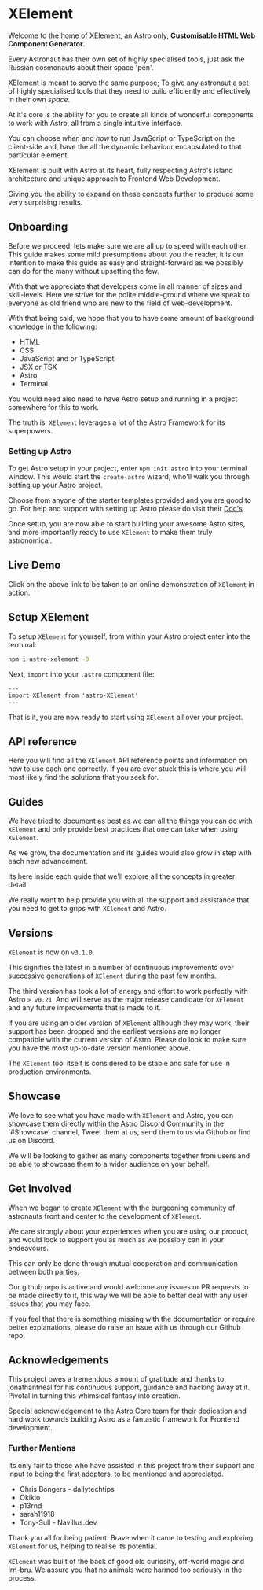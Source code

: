 # XElement

Welcome to the home of XElement, an Astro only, **Customisable HTML Web Component Generator**.

Every Astronaut has their own set of highly specialised tools, just ask the Russian cosmonauts about their space 'pen'.

XElement is meant to serve the same purpose; To give any astronaut a set of highly specialised tools that they need to build efficiently and effectively in their own *space*.

At it's core is the ability for you to create all kinds of wonderful components to work with Astro, all from a single intuitive interface.

You can choose *when* and *how* to run JavaScript or TypeScript on the client-side and, have the all the dynamic behaviour encapsulated to that particular element.

XElement is built with Astro at its heart, fully respecting Astro's island architecture and unique approach to Frontend Web Development.

Giving you the ability to expand on these concepts further to produce some very surprising results.

## Onboarding

Before we proceed, lets make sure we are all up to speed with each other. This guide makes some mild presumptions about you the reader, it is our intention to make this guide as easy and straight-forward as we possibly can do for the many without upsetting the few.

With that we appreciate that developers come in all manner of sizes and skill-levels. Here we strive for the polite middle-ground where we speak to everyone as old friend who are new to the field of web-development.

With that being said, we hope that you to have some amount of background knowledge in the following:

- HTML
- CSS
- JavaScript and or TypeScript
- JSX or TSX
- Astro
- Terminal

You would need also need to have Astro setup and running in a project somewhere for this to work.

The truth is, `XElement` leverages a lot of the Astro Framework for its superpowers.

### Setting up Astro

To get Astro setup in your project, enter `npm init astro` into your terminal window. This would start the `create-astro` wizard, who'll walk you through setting up your Astro project.

Choose from anyone of the starter templates provided and you are good to go. For help and support with setting up Astro please do visit their [Doc's](https://docs.astro.build/getting-started/)

Once setup, you are now able to start building your awesome Astro sites, and more importantly ready to use `XElement` to make them truly astronomical.

## Live Demo
<!--!TODO! Have a link to an online example of XElement -->

Click on the above link to be taken to an online demonstration of `XElement` in action.

## Setup XElement

To setup `XElement` for yourself, from within your Astro project enter into the terminal:

```bash
npm i astro-xelement -D
```

Next, `import` into your `.astro` component file:

```astro
---
import XElement from 'astro-XElement'
---
```

That is it, you are now ready to start using `XElement` all over your project.

## API reference

Here you will find all the `XElement` API reference points and information on how to use each one correctly. If you are ever stuck this is where you will most likely find the solutions that you seek for.

## Guides

We have tried to document as best as we can all the things you can do with `XElement` and only provide best practices that one can take when using `XElement`.

As we grow, the documentation and its guides would also grow in step with each new advancement.

Its here inside each guide that we'll explore all the concepts in greater detail.

We really want to help provide you with all the support and assistance that you need to get to grips with `XElement` and Astro.

## Versions

`XElement` is now on `v3.1.0`.

This signifies the latest in a number of continuous improvements over successive generations of `XElement` during the past few months.

The third version has took a lot of energy and effort to work perfectly with Astro `> v0.21`. And will serve as the major release candidate for `XElement` and any future improvements that is made to it.

If you are using an older version of `XElement` although they may work, their support has been dropped and the earliest versions are no longer compatible with the current version of Astro. Please do look to make sure you have the most up-to-date version mentioned above.

The `XElement` tool itself is considered to be stable and safe for use in production environments.

## Showcase

We love to see what you have made with `XElement` and Astro, you can showcase them directly within the Astro Discord Community in the '#Showcase' channel, Tweet them at us, send them to us via Github or find us on Discord.

We will be looking to gather as many components together from users and be able to showcase them to a wider audience on your behalf.

## Get Involved

When we began to create `XElement` with the burgeoning community of astronauts front and center to the development of `XElement`.

We care strongly about your experiences when you are using our product, and would look to support you as much as we possibly can in your endeavours.

This can only be done through mutual cooperation and communication between both parties.

Our github repo is active and would welcome any issues or PR requests to be made directly to it, this way we will be able to better deal with any user issues that you may face.

If you feel that there is something missing with the documentation or require better explanations, please do raise an issue with us through our Github repo.

## Acknowledgements

This project owes a tremendous amount of gratitude and thanks to jonathantneal for his continuous support, guidance and hacking away at it. Pivotal in turning this whimsical fantasy into creation.

Special acknowledgement to the Astro Core team for their dedication and hard work towards building Astro as a fantastic framework for Frontend development.

### Further Mentions

Its only fair to those who have assisted in this project from their support and input to being the first adopters, to be mentioned and appreciated.

- Chris Bongers - dailytechtips
- Okikio
- p13rnd
- sarah11918
- Tony-Sull - Navillus.dev

Thank you all for being patient. Brave when it came to testing and exploring `XElement` for us, helping to realise its potential.

`XElement` was built of the back of good old curiosity, off-world magic and Irn-bru. We assure you that no animals were harmed too seriously in the process.
<!--  -->